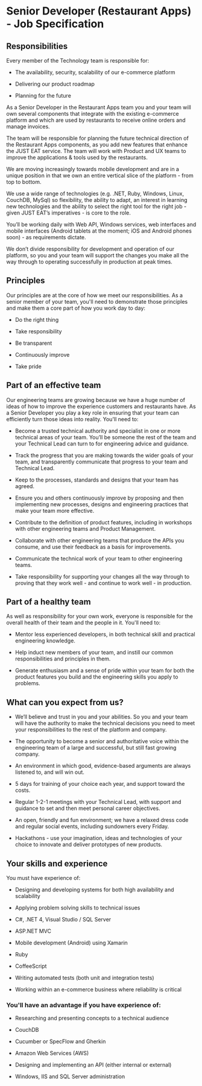 # **Senior Developer (Restaurant Apps) - Job Specification**

## Responsibilities

Every member of the Technology team is responsible for:

* The availability, security, scalability of our e-commerce platform

* Delivering our product roadmap

* Planning for the future

As a Senior Developer in the Restaurant Apps team you and your team will own several components that integrate with the existing e-commerce platform and which are used by restaurants to receive online orders and manage invoices. 

The team will be responsible for planning the future technical direction of the Restaurant Apps components, as you add new features that enhance the JUST EAT service. The team will work with Product and UX teams to improve the applications & tools used by the restaurants.

We are moving increasingly towards mobile development and are in a unique position in that we own an entire vertical slice of the platform - from top to bottom.

We use a wide range of technologies (e.g. .NET, Ruby, Windows, Linux, CouchDB, MySql) so flexibility, the ability to adapt, an interest in learning new technologies and the ability to select the right tool for the right job - given JUST EAT’s imperatives - is core to the role.

You’ll be working daily with Web API, Windows services, web interfaces and mobile interfaces (Android tablets at the moment; iOS and Android phones soon) - as requirements dictate.

We don’t divide responsibility for development and operation of our platform, so you and your team will support the changes you make all the way through to operating successfully in production at peak times.

## Principles

Our principles are at the core of how we meet our responsibilities. As a senior member of your team, you'll need to demonstrate those principles and make them a core part of how you work day to day:

* Do the right thing

* Take responsibility

* Be transparent

* Continuously improve

* Take pride

## Part of an effective team

Our engineering teams are growing because we have a huge number of ideas of how to improve the experience customers and restaurants have. As a Senior Developer you play a key role in ensuring that your team can efficiently turn those ideas into reality. You'll need to:

* Become a trusted technical authority and specialist in one or more technical areas of your team. You’ll be someone the rest of the team and your Technical Lead can turn to for engineering advice and guidance.

* Track the progress that you are making towards the wider goals of your team, and transparently communicate that progress to your team and Technical Lead.

* Keep to the processes, standards and designs that your team has agreed.

* Ensure you and others continuously improve by proposing and then implementing new processes, designs and engineering practices that make your team more effective.

* Contribute to the definition of product features, including in workshops with other engineering teams and Product Management.

* Collaborate with other engineering teams that produce the APIs you consume, and use their feedback as a basis for improvements.

* Communicate the technical work of your team to other engineering teams.

* Take responsibility for supporting your changes all the way through to proving that they work well - and continue to work well - in production.

## Part of a healthy team

As well as responsibility for your own work, everyone is responsible for the overall health of their team and the people in it. You'll need to:

* Mentor less experienced developers, in both technical skill and practical engineering knowledge.

* Help induct new members of your team, and instill our common responsibilities and principles in them.

* Generate enthusiasm and a sense of pride within your team for both the product features you build and the engineering skills you apply to problems.

## What can you expect from us?

* We’ll believe and trust in you and your abilities. So you and your team will have the authority to make the technical decisions you need to meet your responsibilities to the rest of the platform and company.

* The opportunity to become a senior and authoritative voice within the engineering team of a large and successful, but still fast growing company.

* An environment in which good, evidence-based arguments are always listened to, and will win out.

* 5 days for training of your choice each year, and support toward the costs.

* Regular 1-2-1 meetings with your Technical Lead, with support and guidance to set and then meet personal career objectives.

* An open, friendly and fun environment; we have a relaxed dress code and regular social events, including sundowners every Friday.

* Hackathons - use your imagination, ideas and technologies of your choice to innovate and deliver prototypes of new products.

## Your skills and experience

You must have experience of:

* Designing and developing systems for both high availability and scalability

* Applying problem solving skills to technical issues

* C#, .NET 4, Visual Studio / SQL Server 

* ASP.NET MVC

* Mobile development (Android) using Xamarin

* Ruby

* CoffeeScript

* Writing automated tests (both unit and integration tests)

* Working within an e-commerce business where reliability is critical

### You'll have an advantage if you have experience of:

* Researching and presenting concepts to a technical audience

* CouchDB

* Cucumber or SpecFlow and Gherkin

* Amazon Web Services (AWS)

* Designing and implementing an API (either internal or external)

* Windows, IIS and SQL Server administration
